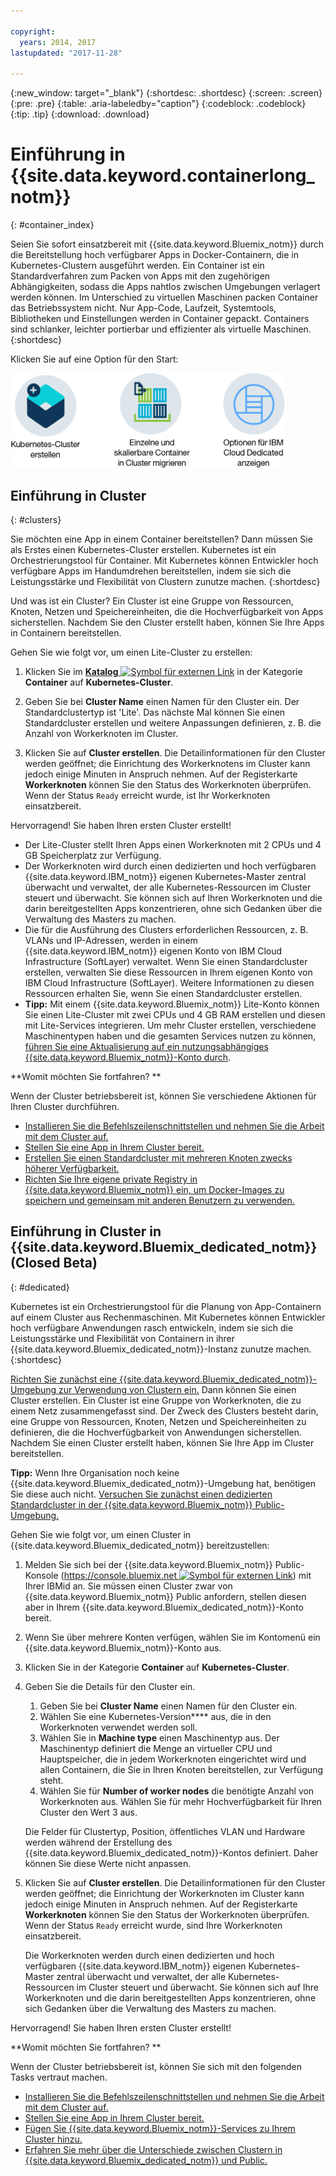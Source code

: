 ```yaml
---

copyright:
  years: 2014, 2017
lastupdated: "2017-11-28"

---
```


{:new_window: target="_blank"}
{:shortdesc: .shortdesc}
{:screen: .screen}
{:pre: .pre}
{:table: .aria-labeledby="caption"}
{:codeblock: .codeblock}
{:tip: .tip}
{:download: .download}


# Einführung in {{site.data.keyword.containerlong_notm}}
{: #container_index}

Seien Sie sofort einsatzbereit mit {{site.data.keyword.Bluemix_notm}} durch die Bereitstellung hoch verfügbarer Apps in Docker-Containern, die in Kubernetes-Clustern ausgeführt werden. Ein Container ist ein Standardverfahren zum Packen von Apps mit den zugehörigen Abhängigkeiten, sodass die Apps nahtlos zwischen Umgebungen verlagert werden können. Im Unterschied zu virtuellen Maschinen packen Container das Betriebssystem nicht. Nur App-Code, Laufzeit, Systemtools, Bibliotheken und Einstellungen werden in Container gepackt. Containers sind schlanker, leichter portierbar und effizienter als virtuelle Maschinen.
{:shortdesc}


Klicken Sie auf eine Option für den Start:

<img usemap="#home_map" border="0" class="image" id="image_ztx_crb_f1b" src="images/cs_public_dedicated_options.png" width="440" alt="Mit {{site.data.keyword.Bluemix_notm}} Public können Sie Kubernetes-Cluster erstellen oder einzelne und skalierbare Containergruppen in Cluster migrieren. Klicken Sie bei {{site.data.keyword.Bluemix_dedicated_notm}} auf dieses Symbol, um die Optionen anzuzeigen." style="width:440px;" />
<map name="home_map" id="home_map">
<area href="#clusters" alt="Einführung zu Kubernetes-Clustern in {{site.data.keyword.Bluemix_notm}}" title="Einführung zu Kubernetes-Clustern in {{site.data.keyword.Bluemix_notm}}" shape="rect" coords="-7, -8, 108, 211" />
<area href="cs_classic.html#cs_classic" alt="Einzelne und skalierbare Container in {{site.data.keyword.containershort_notm}} ausführen" title="Einzelne und skalierbare Container in {{site.data.keyword.containershort_notm}} ausführen" shape="rect" coords="155, -1, 289, 210" />
<area href="cs_ov.html#dedicated_environment" alt="{{site.data.keyword.Bluemix_dedicated_notm}}-Cloudumgebung" title="{{site.data.keyword.Bluemix_notm}}-Cloudumgebung" shape="rect" coords="326, -10, 448, 218" />
</map>


## Einführung in Cluster
{: #clusters}

Sie möchten eine App in einem Container bereitstellen? Dann müssen Sie als Erstes einen Kubernetes-Cluster erstellen. Kubernetes ist ein Orchestrierungstool für Container. Mit Kubernetes können Entwickler hoch verfügbare Apps im Handumdrehen bereitstellen, indem sie sich die Leistungsstärke und Flexibilität von Clustern zunutze machen.
{:shortdesc}

Und was ist ein Cluster? Ein Cluster ist eine Gruppe von Ressourcen, Knoten, Netzen und Speichereinheiten, die die Hochverfügbarkeit von Apps sicherstellen. Nachdem Sie den Cluster erstellt haben, können Sie Ihre Apps in Containern bereitstellen.


Gehen Sie wie folgt vor, um einen Lite-Cluster zu erstellen:

1.  Klicken Sie im [**Katalog** ![Symbol für externen Link](../icons/launch-glyph.svg "Symbol für externen Link")](https://console.bluemix.net/catalog/?category=containers) in der Kategorie **Container** auf **Kubernetes-Cluster**.

2.  Geben Sie bei **Cluster Name** einen Namen für den Cluster ein. Der Standardclustertyp ist 'Lite'. Das nächste Mal können Sie einen Standardcluster erstellen und weitere Anpassungen definieren, z. B. die Anzahl von Workerknoten im Cluster.

3.  Klicken Sie auf **Cluster erstellen**. Die Detailinformationen für den Cluster werden geöffnet; die Einrichtung des Workerknotens im Cluster kann jedoch einige Minuten in Anspruch nehmen. Auf der Registerkarte **Workerknoten** können Sie den Status des Workerknoten überprüfen. Wenn der Status `Ready` erreicht wurde, ist Ihr Workerknoten einsatzbereit.

Hervorragend! Sie haben Ihren ersten Cluster erstellt!

*   Der Lite-Cluster stellt Ihren Apps einen Workerknoten mit 2 CPUs und 4 GB Speicherplatz zur Verfügung.
*   Der Workerknoten wird durch einen dedizierten und hoch verfügbaren {{site.data.keyword.IBM_notm}} eigenen Kubernetes-Master zentral überwacht und verwaltet, der alle Kubernetes-Ressourcen im Cluster steuert und überwacht. Sie können sich auf Ihren Workerknoten und die darin bereitgestellten Apps konzentrieren, ohne sich Gedanken über die Verwaltung des Masters zu machen.
*   Die für die Ausführung des Clusters erforderlichen Ressourcen, z. B. VLANs und IP-Adressen, werden in einem {{site.data.keyword.IBM_notm}} eigenen Konto von IBM Cloud Infrastructure (SoftLayer) verwaltet. Wenn Sie einen Standardcluster erstellen, verwalten Sie diese Ressourcen in Ihrem eigenen Konto von IBM Cloud Infrastructure (SoftLayer). Weitere Informationen zu diesen Ressourcen erhalten Sie, wenn Sie einen Standardcluster erstellen.
*   **Tipp:** Mit einem {{site.data.keyword.Bluemix_notm}} Lite-Konto können Sie einen Lite-Cluster mit zwei CPUs und 4 GB RAM erstellen und diesen mit Lite-Services integrieren. Um mehr Cluster erstellen, verschiedene Maschinentypen haben und die gesamten Services nutzen zu können, [führen Sie eine Aktualisierung auf ein nutzungsabhängiges {{site.data.keyword.Bluemix_notm}}-Konto durch](/docs/pricing/billable.html#upgradetopayg).


**Womit möchten Sie fortfahren? **

Wenn der Cluster betriebsbereit ist, können Sie verschiedene Aktionen für Ihren Cluster durchführen.

* [Installieren Sie die Befehlszeilenschnittstellen und nehmen Sie die Arbeit mit dem Cluster auf.](cs_cli_install.html#cs_cli_install)
* [Stellen Sie eine App in Ihrem Cluster bereit.](cs_apps.html#cs_apps_cli)
* [Erstellen Sie einen Standardcluster mit mehreren Knoten zwecks höherer Verfügbarkeit.](cs_cluster.html#cs_cluster_ui)
* [Richten Sie Ihre eigene private Registry in {{site.data.keyword.Bluemix_notm}} ein, um Docker-Images zu speichern und gemeinsam mit anderen Benutzern zu verwenden.](/docs/services/Registry/index.html)


## Einführung in Cluster in {{site.data.keyword.Bluemix_dedicated_notm}} (Closed Beta)
{: #dedicated}

Kubernetes ist ein Orchestrierungstool für die Planung von App-Containern auf einem Cluster aus Rechenmaschinen. Mit Kubernetes können Entwickler hoch verfügbare Anwendungen rasch entwickeln, indem sie sich die Leistungsstärke und Flexibilität von Containern in ihrer {{site.data.keyword.Bluemix_dedicated_notm}}-Instanz zunutze machen.
{:shortdesc}

[Richten Sie zunächst eine {{site.data.keyword.Bluemix_dedicated_notm}}-Umgebung zur Verwendung von Clustern ein.](cs_ov.html#setup_dedicated) Dann können Sie einen Cluster erstellen. Ein Cluster ist eine Gruppe von Workerknoten, die zu einem Netz zusammengefasst sind. Der Zweck des Clusters besteht darin, eine Gruppe von Ressourcen, Knoten, Netzen und Speichereinheiten zu definieren, die die Hochverfügbarkeit von Anwendungen sicherstellen. Nachdem Sie einen Cluster erstellt haben, können Sie Ihre App im Cluster bereitstellen.

**Tipp:** Wenn Ihre Organisation noch keine {{site.data.keyword.Bluemix_dedicated_notm}}-Umgebung hat, benötigen Sie diese auch nicht. [Versuchen Sie zunächst einen dedizierten Standardcluster in der {{site.data.keyword.Bluemix_notm}} Public-Umgebung.](cs_cluster.html#cs_cluster_ui)

Gehen Sie wie folgt vor, um einen Cluster in {{site.data.keyword.Bluemix_dedicated_notm}} bereitzustellen:

1.  Melden Sie sich bei der {{site.data.keyword.Bluemix_notm}} Public-Konsole ([https://console.bluemix.net ![Symbol für externen Link](../icons/launch-glyph.svg "Symbol für externen Link")](https://console.bluemix.net/catalog/?category=containers)) mit Ihrer IBMid an. Sie müssen einen Cluster zwar von {{site.data.keyword.Bluemix_notm}} Public anfordern, stellen diesen aber in Ihrem {{site.data.keyword.Bluemix_dedicated_notm}}-Konto bereit.
2.  Wenn Sie über mehrere Konten verfügen, wählen Sie im Kontomenü ein {{site.data.keyword.Bluemix_notm}}-Konto aus.
3.  Klicken Sie in der Kategorie **Container** auf **Kubernetes-Cluster**.
4.  Geben Sie die Details für den Cluster ein.
    1.  Geben Sie bei **Cluster Name** einen Namen für den Cluster ein.
    2.  Wählen Sie eine Kubernetes-Version**** aus, die in den Workerknoten verwendet werden soll. 
    3.  Wählen Sie in **Machine type** einen Maschinentyp aus. Der Maschinentyp definiert die Menge an virtueller CPU und Hauptspeicher, die in jedem Workerknoten eingerichtet wird und allen Containern, die Sie in Ihren Knoten bereitstellen, zur Verfügung steht.
    4.  Wählen Sie für **Number of worker nodes** die benötigte Anzahl von Workerknoten aus. Wählen Sie für mehr Hochverfügbarkeit für Ihren Cluster den Wert 3 aus.

    Die Felder für Clustertyp, Position, öffentliches VLAN und Hardware werden während der Erstellung des {{site.data.keyword.Bluemix_dedicated_notm}}-Kontos definiert. Daher können Sie diese Werte nicht anpassen.
5.  Klicken Sie auf **Cluster erstellen**. Die Detailinformationen für den Cluster werden geöffnet; die Einrichtung der Workerknoten im Cluster kann jedoch einige Minuten in Anspruch nehmen. Auf der Registerkarte **Workerknoten** können Sie den Status der Workerknoten überprüfen. Wenn der Status `Ready` erreicht wurde, sind Ihre Workerknoten einsatzbereit.

    Die Workerknoten werden durch einen dedizierten und hoch verfügbaren {{site.data.keyword.IBM_notm}} eigenen Kubernetes-Master zentral überwacht und verwaltet, der alle Kubernetes-Ressourcen im Cluster steuert und überwacht. Sie können sich auf Ihre Workerknoten und die darin bereitgestellten Apps konzentrieren, ohne sich Gedanken über die Verwaltung des Masters zu machen.

Hervorragend! Sie haben Ihren ersten Cluster erstellt!


**Womit möchten Sie fortfahren? **

Wenn der Cluster betriebsbereit ist, können Sie sich mit den folgenden Tasks vertraut machen.

* [Installieren Sie die Befehlszeilenschnittstellen und nehmen Sie die Arbeit mit dem Cluster auf.](cs_cli_install.html#cs_cli_install)
* [Stellen Sie eine App in Ihrem Cluster bereit.](cs_apps.html#cs_apps_cli)
* [Fügen Sie {{site.data.keyword.Bluemix_notm}}-Services zu Ihrem Cluster hinzu.](cs_cluster.html#binding_dedicated)
* [Erfahren Sie mehr über die Unterschiede zwischen Clustern in {{site.data.keyword.Bluemix_dedicated_notm}} und Public.](cs_ov.html#env_differences)

